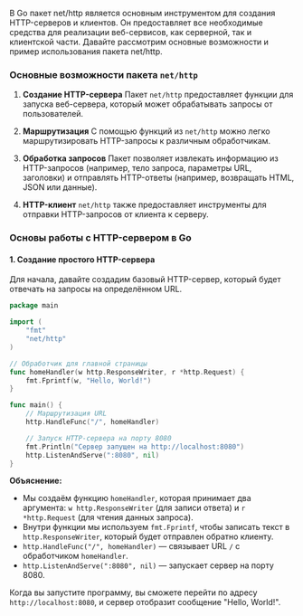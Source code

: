 В Go пакет net/http является основным инструментом для создания HTTP-серверов и клиентов. Он предоставляет все необходимые средства для реализации веб-сервисов, как серверной, так и клиентской части. Давайте рассмотрим основные возможности и пример использования пакета net/http.
### Основные возможности пакета `net/http`

1. **Создание HTTP-сервера** Пакет `net/http` предоставляет функции для запуска веб-сервера, который может обрабатывать запросы от пользователей.
    
2. **Маршрутизация** С помощью функций из `net/http` можно легко маршрутизировать HTTP-запросы к различным обработчикам.
    
3. **Обработка запросов** Пакет позволяет извлекать информацию из HTTP-запросов (например, тело запроса, параметры URL, заголовки) и отправлять HTTP-ответы (например, возвращать HTML, JSON или данные).
    
4. **HTTP-клиент** `net/http` также предоставляет инструменты для отправки HTTP-запросов от клиента к серверу.

### Основы работы с HTTP-сервером в Go

#### 1. Создание простого HTTP-сервера

Для начала, давайте создадим базовый HTTP-сервер, который будет отвечать на запросы на определённом URL.
```go
package main

import (
	"fmt"
	"net/http"
)

// Обработчик для главной страницы
func homeHandler(w http.ResponseWriter, r *http.Request) {
	fmt.Fprintf(w, "Hello, World!")
}

func main() {
	// Маршрутизация URL
	http.HandleFunc("/", homeHandler)

	// Запуск HTTP-сервера на порту 8080
	fmt.Println("Сервер запущен на http://localhost:8080")
	http.ListenAndServe(":8080", nil)
}
```
**Объяснение:**

- Мы создаём функцию `homeHandler`, которая принимает два аргумента: `w http.ResponseWriter` (для записи ответа) и `r *http.Request` (для чтения данных запроса).
- Внутри функции мы используем `fmt.Fprintf`, чтобы записать текст в `http.ResponseWriter`, который будет отправлен обратно клиенту.
- `http.HandleFunc("/", homeHandler)` — связывает URL `/` с обработчиком `homeHandler`.
- `http.ListenAndServe(":8080", nil)` — запускает сервер на порту 8080.

Когда вы запустите программу, вы сможете перейти по адресу `http://localhost:8080`, и сервер отобразит сообщение "Hello, World!".